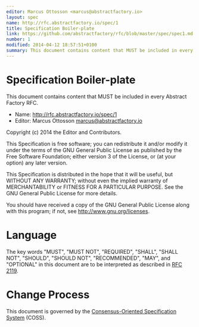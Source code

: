 ```yaml
---
editor: Marcus Ottosson <marcus@abstractfactory.io>
layout: spec
name: http://rfc.abstractfactory.io/spec/1
title: Specification Boiler-plate
link: https://github.com/abstractfactory/rfc/blob/master/spec/spec1.md
number: 1
modified: 2014-04-12 18:57:51+0100
summary: This document contains content that MUST be included in every Abstract Factory RFC.
---
```


# Specification Boiler-plate

This document contains content that MUST be included in every Abstract Factory RFC.

* Name: http://rfc.abstractfactory.io/spec/1
* Editor: Marcus Ottosson <marcus@abstractfactory.io>

Copyright (c) 2014 the Editor and Contributors.

This Specification is free software; you can redistribute it and/or modify it under the terms of the GNU General Public License as published by the Free Software Foundation; either version 3 of the License, or (at your option) any later version.

This Specification is distributed in the hope that it will be useful, but WITHOUT ANY WARRANTY; without even the implied warranty of MERCHANTABILITY or FITNESS FOR A PARTICULAR PURPOSE. See the GNU General Public License for more details.

You should have received a copy of the GNU General Public License along with this program; if not, see <http://www.gnu.org/licenses>.

# Language

The key words "MUST", "MUST NOT", "REQUIRED", "SHALL", "SHALL NOT", "SHOULD", "SHOULD NOT", "RECOMMENDED", "MAY", and "OPTIONAL" in this document are to be interpreted as described in [RFC 2119](http://tools.ietf.org/html/rfc2119).

# Change Process

This document is governed by the [Consensus-Oriented Specification System](http://www.digistan.org/spec:1/COSS) (COSS).
